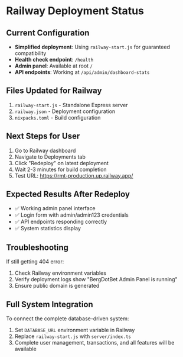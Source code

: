 # Railway Deployment Status

## Current Configuration
- **Simplified deployment**: Using `railway-start.js` for guaranteed compatibility
- **Health check endpoint**: `/health`
- **Admin panel**: Available at root `/`
- **API endpoints**: Working at `/api/admin/dashboard-stats`

## Files Updated for Railway
1. `railway-start.js` - Standalone Express server
2. `railway.json` - Deployment configuration
3. `nixpacks.toml` - Build configuration

## Next Steps for User
1. Go to Railway dashboard
2. Navigate to Deployments tab
3. Click "Redeploy" on latest deployment
4. Wait 2-3 minutes for build completion
5. Test URL: https://rmt-production.up.railway.app/

## Expected Results After Redeploy
- ✅ Working admin panel interface
- ✅ Login form with admin/admin123 credentials
- ✅ API endpoints responding correctly
- ✅ System statistics display

## Troubleshooting
If still getting 404 error:
1. Check Railway environment variables
2. Verify deployment logs show "BergDotBet Admin Panel is running"
3. Ensure public domain is generated

## Full System Integration
To connect the complete database-driven system:
1. Set `DATABASE_URL` environment variable in Railway
2. Replace `railway-start.js` with `server/index.ts`
3. Complete user management, transactions, and all features will be available